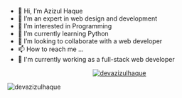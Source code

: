 - 👋 Hi, I’m Azizul Haque
- 👋 I’m an expert in web design and development
- 👀 I’m interested in Programming
- 🌱 I’m currently learning Python
- 💞️ I’m looking to collaborate with a web developer
- 📫 How to reach me ...
- 🌱 I'm currently working as a full-stack web developer

<!---
devazizulhaque/devazizulhaque is a ✨ special ✨ repository because its `README.md` (this file) appears on your GitHub profile.
You can click the Preview link to take a look at your changes.
--->

<p align="center"> <a href="https://github.com/ryo-ma/github-profile-trophy"><img src="https://github-profile-trophy.vercel.app/?username=devazizulhaque" alt="devazizulhaque" /></a> </p>

<img align="center" src="https://github-readme-stats.vercel.app/api/top-langs?username=devazizulhaque&show_icons=true&locale=en&layout=compact" alt="devazizulhaque" />
